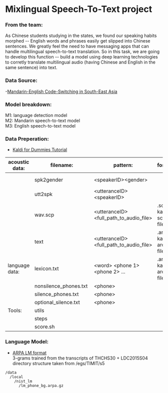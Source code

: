 # Mixlingual Speech-To-Text project

### From the team:   
As Chinese students studying in the states, we found our speaking habits morphed -- English words and phrases easily get slipped into Chinese sentences. We greatly feel the need to have messaging apps that can handle multilingual speech-to-text translation. So in this task, we are going to develop this function -- build a model using deep learning technologies to corretly translate multilingual audio (having Chinese and English in the same sentence) into text.

### Data Source:
-[Mandarin-English Code-Switching in South-East Asia](https://catalog.ldc.upenn.edu/ldc2015s04)  
### Model breakdown:  
M1: language detection model  
M2: Mandarin speech-to-text model  
M3: English speech-to-text model  
  
### Data Preperation:
- [Kaldi for Dummies Tutorial](http://kaldi-asr.org/doc/kaldi_for_dummies.html  )  
  
| acoustic data:  | filename: |  pattern: | format: |path: | source:|
| ------------- | ------------- |-|-|--|--|
|  |spk2gender  |\<speakerID>\<gender> | |/data/train /data/test | handmade|
|  | utt2spk    |\<utteranceID>\<speakerID> | | /data/train /data/test| handmade | 
|  | wav.scp    |\<utteranceID>\<full_path_to_audio_file>| .scp: kaldi script file|/data/train /data/test | handmade|
|  | text       |\<utteranceID>\<full_path_to_audio_file> |.ark: kaldi archive file| /data/train /data/test|  exists | 
|language data:  | lexicon.txt |\<word> \<phone 1>\<phone 2> ... | .ark: kaldi archive file |data/local/dict| egs/voxforge|
|  | nonsilence_phones.txt | \<phone>| |data/local/dict | unkown | 
|  |silence_phones.txt   |\<phone> | |data/local/dict |unkown |
|  | optional_silence.txt |\<phone> |  | data/local/dict| unkown | 
|Tools:  | utils | | | / | kaldi/egs/wsj/s5|   
|  |steps  | | | / | kaldi/egs/wsj/s5 |
|  | score.sh | | | /| kaldi/egs/voxforge/s5/local |   

### Language Model:
- [ARPA LM format](http://www1.icsi.berkeley.edu/Speech/docs/HTKBook3.2/node213_mn.html)  
3-grams trained from the transcripts of THCHS30 + LDC2015S04  
directory structure taken from /egs/TIMIT/s5   
```
/data
  /local
    /nist_lm
      /lm_phone_bg.arpa.gz
```

